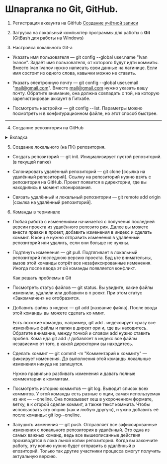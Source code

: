 # Шпаргалка по Git, GitHub.

1. Регистрация аккаунта на GitHub [Создание учётной записи](https://docs.github.com/ru/get-started/start-your-journey/creating-an-account-on-github "Переход на страницу помощи GitHub")

2. Загрузка на локальный компьютер программы для работы с **Git** (GitBash для работы на Windows)

3. Настройка локального Git-a

  - Указать имя пользователя — git config --global user.name "Ivan Ivanov". Задаёт имя пользователя,
  от которого будут идти коммиты. Вместо Ivan Ivanov нужно написать свои данные на латинице.
  Если имя состоит из одного слова, кавычки можно не ставить.

  - Указать электронную почту — git config --global user.email "mail@gmail.com".
  Вместо mail@gmail.com нужно указать вашу почту. Обратите внимание, она должна совпадать с той,
  на которую зарегистрирован аккаунт в Гитхабе.

  - Посмотреть настройки — git config --list.
  Параметры можно посмотреть и в конфигурационном файле, но этот способ быстрее.


  ---

4. Создание репозитория на GitHub

 <details>
<summary>Вкладка</summary>
<ul>
<li>
В GitHub есть разграничение прав на работу с репозиториями. Можно задавать различные политики: сделать репозиторий публичным и приватным, ограничить права кругу пользователей или кому-то одному, например, разрешить просматривать репозиторий, но не изменять в нём данные.

Для того чтобы сервис определил, кто вы и имеете ли право работать с тем или иным репозиторием, нужно представиться — пройти процесс аутентификации.

GitHub поддерживает безопасность за счёт двух сетевых протоколов, HTTPS и SSH, и вся работа с сервисом происходит через один из них.

Работать с GitHub будем через терминал по SSH. Для этого один раз сгенерируем специальные ключи и добавим один из них в наш аккаунт на GitHub.

Можно работать и через HTTPS, но нужно будет каждый раз вводить пароль и специальный token.

Пара слов про SSH и как он работает. SSH — это сетевой протокол для зашифрованного соединения между клиентом и сервером, через который можно безопасно передавать данные.

При подключении используется пара ключей — открытый (публичный, public) и закрытый (приватный, private). Пользователь создаёт пару ключей при помощи специальной команды и сохраняет закрытый ключ у себя, а открытый кладёт на сервер (в нашем случае на GitHub). А работает это всё благодаря асимметричному шифрованию.

Алгоритм следующий: отправитель (GitHub) шифрует сообщение публичным ключом и передаёт сообщение клиенту (нам), а мы его расшифровываем при помощи приватного ключа, который предусмотрительно сохранили у себя. То, что зашифровано публичным ключом, расшифровать сможет только приватный ключ.

Давайте создадим пару ключей и добавим открытый ключ на GitHub.

Чтобы создать пару ключей, в терминале нужно ввести команду, задать путь для хранения ключей и указать пароль к ключу (необязательно).

Далее будем опираться на то, что путь для ключей дефолтный и пароль на ключи не установлен.

Пароль для ключей нужен как дополнительная мера безопасности, если вдруг ваш приватный ключ попадёт не в те руки.

 $ ssh-keygen
 Generating public/private rsa key pair.
 - путь до ключей, в скобках путь по умолчанию
 Enter file in which to save the key (/Users/ifireice/.ssh/id_rsa):
 - пароль для ключей, при задании пароля в консоли не отображается ничего, даже звёздочки
 - если нажать Enter, ничего не вводя, пароль будет пустым
 Enter passphrase (empty for no passphrase):
 - повторите пароль
 Enter same passphrase again:
 - после появится сообщение такого вида
Your identification has been saved in /Users/ifireice/.ssh/id_rsa
Your public key has been saved in /Users/ifireice/.ssh/id_rsa.pub
The key fingerprint is:
SHA256:Zu+HkZPC4ZP0veRmVjuKgylVvljHBNO8mHs+ieFFPvs ifireice@ifireice-osx
The key's randomart image is:
+---[RSA 3072]----+
|           o     |
|          o o    |
|           = .   |
|        o + +    |
|       +S* X     |
|       oB.@ X .  |
|       . O.# * . |
|      . +.*.% o  |
|       .  o*.+E. |
+----[SHA256]-----+
Бинго, ключи сгенерированы: в заданной директории появятся два файла, id_rsa и id_rsa.pub.

Теперь надо добавить публичный ключ в аккаунт на GitHub:

- выведите содержимое публичного ключа в консоль
$ cat ~/.ssh/id_rsa.pub
ssh-rsa AAAAB3NzaC1yc2EAAAADAQABAAABgQDDJfHIi73sKd6cqm3RwKuY1zl46aAaE6X9Gp
/6zJiY3BiJj95oJjPdpfpPhVFWLIbmT8zFAtOLbX9N4C3b0enHUzgMacP/Kl4AbrAkhLqaua9iD
VNxxiTVxADG1M5525oc/eAvx7y0pXIb9ouWdYJSKa8/TUYFhWlCzV2quY9SA0FaMs7eY41+KWYpG.....
tA0oGxv+7WmXQmQzleLIRG13KQ+VAbL2vabdPcRoGuZavh0smOr/GtVSnLdspZ5RgONMSPWlF2I1YHMR
Q7CIKPs= ifireice@ifireice-osx
$
Скопируйте ключ от символов ssh-rsa и до конца файла и вставьте его в ваш аккаунт на GitHub.
</li>
</ui>
</details>

5. Создание локального (на ПК) репозитория.

 - Создать репозиторий — git init. Инициализирует пустой репозиторий. (в текущей папке)

 - Склонировать удалённый репозиторий — git clone [ссылка на удалённый репозиторий].
   Ссылку на репозиторий нужно взять с репозитория на GitHub.
   Проект появится в  директории, где вы находились в момент клонирования.

 - Связать удалённый и локальный репозитории — 
   git remote add origin [ссылка на удалённый репозиторий].

6. Команды  в терминале


 - Любая работа с изменениями начинается с получения последней версии проекта из удалённого репозито   рия. Далее вы можете внести правки в проект, добавить изменения в индекс и сделать коммит. В конц   е нужно отправить изменения в удалённый репозиторий или удалить, если они больше не нужны.

 - Подтянуть изменения — git pull. Подтягивает в локальный репозиторий последнюю версию проекта. Буд   ьте внимательны, вызов этой команды сотрёт все незафиксированные изменения. Иногда после ввода эт   ой команды появляется конфликт.

   Как решать проблемы в Git

 - Посмотреть статус файлов — git status. Вы увидите, какие файлы изменили, удалили или добавили в п   роект. При этом статус «Закоммичен» не отобразится.

 - Добавить файлы в индекс — git add [название файла]. После ввода этой команды вы можете сделать ко   ммит.

   Есть похожие команды, например, git add . индексирует сразу все изменённые файлы и папки в директ   ори и, где вы находитесь. Обратите внимание, между точкой и словом add нужно ставить пробел. Кома   нда git add :/ добавляет в индекс все файлы независимо от того, в какой директории вы находитесь.

 - Сделать коммит — git commit -m "Комментарий к коммиту" — фиксирует изменения. До выполнения этой    команды локальные изменения никуда не запишутся.

   Нужно правильно разбивать изменения и давать полные комментарии к коммитам.

 - Посмотреть историю коммитов — git log. Выводит список всех коммитов. У этой команды есть разные о   пции, самая используемая из них — --oneline. Она показывает хеш в укороченном формате, ветку, в к   оторой сделан коммит, а также текст коммита. Чтобы использовать эту опцию (как и любую другую), н   ужно добавить её после команды: git log--oneline.

 - Запушить изменения — git push. Отправляет все зафиксированные изменения с локального репозитория    в удалённый. Это одна из самых важных команд, ведь все вышеописанные действия производятся в лока   льной копии репозитория. Когда вы закончите работу, эту копию нужно будет отправить в удалённый р   епозиторий. Только так другие участники процесса смогут получить актуальную версию.


